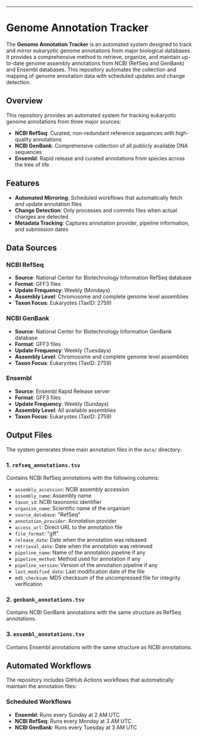 ---

# Genome Annotation Tracker

The **Genome Annotation Tracker** is an automated system designed to track and mirror eukaryotic genome annotations from major biological databases. It provides a comprehensive method to retrieve, organize, and maintain up-to-date genome assembly annotations from NCBI (RefSeq and GenBank) and Ensembl databases. This repository automates the collection and mapping of genome annotation data with scheduled updates and change detection.

## Overview

This repository provides an automated system for tracking eukaryotic genome annotations from three major sources:

- **NCBI RefSeq**: Curated, non-redundant reference sequences with high-quality annotations
- **NCBI GenBank**: Comprehensive collection of all publicly available DNA sequences
- **Ensembl**: Rapid release and curated annotations from species across the tree of life

## Features

- **Automated Mirroring**: Scheduled workflows that automatically fetch and update annotation files
- **Change Detection**: Only processes and commits files when actual changes are detected
- **Metadata Tracking**: Captures annotation provider, pipeline information, and submission dates


## Data Sources

### NCBI RefSeq
- **Source**: National Center for Biotechnology Information RefSeq database
- **Format**: GFF3 files
- **Update Frequency**: Weekly (Mondays)
- **Assembly Level**: Chromosome and complete genome level assemblies
- **Taxon Focus**: Eukaryotes (TaxID: 2759)

### NCBI GenBank
- **Source**: National Center for Biotechnology Information GenBank database
- **Format**: GFF3 files
- **Update Frequency**: Weekly (Tuesdays)
- **Assembly Level**: Chromosome and complete genome level assemblies
- **Taxon Focus**: Eukaryotes (TaxID: 2759)

### Ensembl
- **Source**: Ensembl Rapid Release server
- **Format**: GFF3 files
- **Update Frequency**: Weekly (Sundays)
- **Assembly Level**: All available assemblies
- **Taxon Focus**: Eukaryotes (TaxID: 2759)

## Output Files

The system generates three main annotation files in the `data/` directory:

### 1. `refseq_annotations.tsv`
Contains NCBI RefSeq annotations with the following columns:
- `assembly_accession`: NCBI assembly accession
- `assembly_name`: Assembly name
- `taxon_id`: NCBI taxonomic identifier
- `organism_name`: Scientific name of the organism
- `source_database`: "RefSeq"
- `annotation_provider`: Annotation provider 
- `access_url`: Direct URL to the annotation file
- `file_format`: "gff"
- `release_date`: Date when the annotation was released
- `retrieval_date`: Date when the annotation was retrieved
- `pipeline_name`: Name of the annotation pipeline if any
- `pipeline_method`: Method used for annotation if any
- `pipeline_version`: Version of the annotation pipeline if any
- `last_modified_date`: Last modification date of the file
- `md5_checksum`:  MD5 checksum of the uncompressed file for integrity verification

### 2. `genbank_annotations.tsv`
Contains NCBI GenBank annotations with the same structure as RefSeq annotations.

### 3. `ensembl_annotations.tsv`
Contains Ensembl annotations with the same structure as NCBI annotations.

## Automated Workflows

The repository includes GitHub Actions workflows that automatically maintain the annotation files:

### Scheduled Workflows
- **Ensembl**: Runs every Sunday at 2 AM UTC
- **NCBI RefSeq**: Runs every Monday at 3 AM UTC  
- **NCBI GenBank**: Runs every Tuesday at 3 AM UTC


